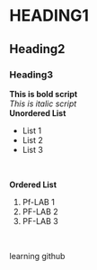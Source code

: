 # HEADING1
## Heading2
### Heading3
**This is bold script**
<br/>
_This is italic script_
<br/>
**Unordered List**
- List 1
- List 2
- List 3
<br/>

**Ordered List**
1. Pf-LAB 1
2. PF-LAB 2
3. PF-LAB 3
<br/>

learning github
